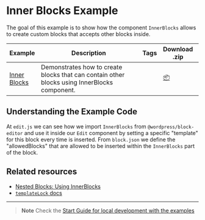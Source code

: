 # Inner Blocks Example

The goal of this example is to show how the component `InnerBlocks` allows to create custom blocks that accepts other blocks inside.

<!-- Please, do not remove these @TABLE EXAMPLES BEGIN and @TABLE EXAMPLES END comments or modify the table inside. This table is automatically generated from the data at _data/examples.json and _data/tags.json -->
<!-- @TABLE EXAMPLES BEGIN -->

| Example                                                                                                        | <span style="display: inline-block; width:250px">Description</span>                          | Tags | Download .zip                                                                                                                                                                                                         | Live Demo                                                                                                                                                                                                                                                                                                                                       |
| -------------------------------------------------------------------------------------------------------------- | -------------------------------------------------------------------------------------------- | ---- | --------------------------------------------------------------------------------------------------------------------------------------------------------------------------------------------------------------------- | ----------------------------------------------------------------------------------------------------------------------------------------------------------------------------------------------------------------------------------------------------------------------------------------------------------------------------------------------- |
| [Inner Blocks](https://github.com/WordPress/block-development-examples/tree/trunk/plugins/inner-blocks-dcd824) | Demonstrates how to create blocks that can contain other blocks using InnerBlocks component. |      | [📦](https://github.com/WordPress/block-development-examples/releases/download/latest/inner-blocks-dcd824.zip 'Install the plugin on any WordPress site using this zip and activate it to see the example in action') | [![](https://raw.githubusercontent.com/WordPress/block-development-examples/trunk/_assets/icon-wp.svg)](https://playground.wordpress.net/?blueprint-url=https://raw.githubusercontent.com/WordPress/block-development-examples/trunk/plugins/inner-blocks-dcd824/_playground/blueprint.json 'Click here to access a live demo of this example') |

<!-- @TABLE EXAMPLES END -->

## Understanding the Example Code

At `edit.js` we can see how we import `InnerBlocks` from `@wordpress/block-editor` and use it inside our `Edit` component by setting a specific "template" for this block every time is inserted. From `block.json` we define the "allowedBlocks" that are allowed to be inserted within the `InnerBlocks` part of the block.

## Related resources

-   [Nested Blocks: Using InnerBlocks](https://developer.wordpress.org/block-editor/how-to-guides/block-tutorial/nested-blocks-inner-blocks/)
-   [`templateLock` docs](https://github.com/WordPress/gutenberg/blob/bb73da7b19ca11be56b0d3c430434b7b4093059f/packages/block-editor/src/components/inner-blocks/README.md#templatelock)

---

> **Note**
> Check the [Start Guide for local development with the examples](https://github.com/WordPress/block-development-examples/wiki/Examples#start-guide-for-local-development-with-the-examples)
